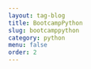 ```yaml
---
layout: tag-blog
title: BootcampPython
slug: bootcamppython
category: python
menu: false
order: 2
---
```

